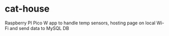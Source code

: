 # cat-house
Raspberry PI Pico W app to handle temp sensors, hosting page on local Wi-Fi and send data to MySQL DB
